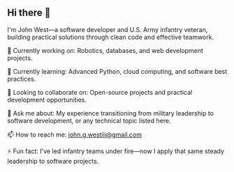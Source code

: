 ## Hi there 👋

I'm John West—a software developer and U.S. Army infantry veteran, building practical solutions through clean code and effective teamwork.

🔭 Currently working on: Robotics, databases, and web development projects.

🌱 Currently learning: Advanced Python, cloud computing, and software best practices.

👯 Looking to collaborate on: Open-source projects and practical development opportunities.

💬 Ask me about: My experience transitioning from military leadership to software development, or any technical topic listed here.

📫 How to reach me: john.g.westiii@gmail.com

⚡ Fun fact: I've led infantry teams under fire—now I apply that same steady leadership to software projects.

